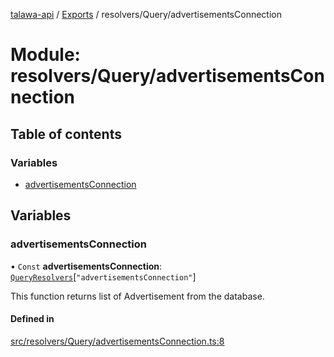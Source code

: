 [talawa-api](../README.md) / [Exports](../modules.md) / resolvers/Query/advertisementsConnection

# Module: resolvers/Query/advertisementsConnection

## Table of contents

### Variables

- [advertisementsConnection](resolvers_Query_advertisementsConnection.md#advertisementsconnection)

## Variables

### advertisementsConnection

• `Const` **advertisementsConnection**: [`QueryResolvers`](types_generatedGraphQLTypes.md#queryresolvers)[``"advertisementsConnection"``]

This function returns list of Advertisement from the database.

#### Defined in

[src/resolvers/Query/advertisementsConnection.ts:8](https://github.com/PalisadoesFoundation/talawa-api/blob/3eeb2af/src/resolvers/Query/advertisementsConnection.ts#L8)
